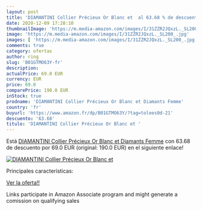 ```yaml
---
layout: post
title: 'DIAMANTINI Collier Précieux Or Blanc et  al 63.68 % de descuento'
date: 2020-12-09 17:28:10
thumbnailImage: 'https://m.media-amazon.com/images/I/31ZZR2JQxzL._SL200_.jpg'
image: 'https://m.media-amazon.com/images/I/31ZZR2JQxzL._SL200_.jpg'
images: [ 'https://m.media-amazon.com/images/I/31ZZR2JQxzL._SL200_.jpg' ]
comments: true
category: ofertas
author: ring
slug: 'B01GTMO63Y-fr'
description:
actualPrice: 69.0 EUR
currency: EUR
price: 69.0
comparePrice: 190.0 EUR
inStock: true
prodname: 'DIAMANTINI Collier Précieux Or Blanc et Diamants Femme'
country: 'fr'
buyurl: 'https://www.amazon.fr/dp/B01GTMO63Y/?tag=tolees0d-21'
descuento: '63.68'
titulo: 'DIAMANTINI Collier Précieux Or Blanc et '
---
```


Está [DIAMANTINI Collier Précieux Or Blanc et Diamants Femme](https://www.amazon.fr/dp/B01GTMO63Y/?tag=tolees0d-21) con 63.68 de descuento por 69.0 EUR (original: 190.0 EUR) en el siguiente enlace!

[![DIAMANTINI Collier Précieux Or Blanc et ](https://m.media-amazon.com/images/I/31ZZR2JQxzL._SL200_.jpg)](https://www.amazon.fr/dp/B01GTMO63Y/?tag=tolees0d-21)

Principales características:


[Ver la oferta!!](https://www.amazon.fr/dp/B01GTMO63Y/?tag=tolees0d-21)

Links participate in Amazon Associate program and might generate a comission on qualifying sales


